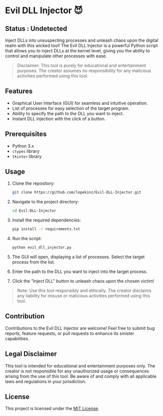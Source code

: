 # Evil DLL Injector 😈

## Status : Undetected

Inject DLLs into unsuspecting processes and unleash chaos upon the digital realm with this wicked tool! The Evil DLL Injector is a powerful Python script that allows you to inject DLLs at the kernel level, giving you the ability to control and manipulate other processes with ease.

> Disclaimer: This tool is purely for educational and entertainment purposes. The creator assumes no responsibility for any malicious activities performed using this tool.

## Features

- Graphical User Interface (GUI) for seamless and intuitive operation.
- List of processes for easy selection of the target program.
- Ability to specify the path to the DLL you want to inject.
- Instant DLL injection with the click of a button.

## Prerequisites

- Python 3.x
- `ctypes` library
- `tkinter` library

## Usage

1. Clone the repository:

   ```bash
   git clone https://github.com/lopekinz/Evil-DLL-Injector.git
   ```

2. Navigate to the project directory:

   ```bash
   cd Evil-DLL-Injector
   ```

3. Install the required dependencies:

   ```bash
   pip install -r requirements.txt
   ```

4. Run the script:

   ```bash
   python evil_dll_injector.py
   ```

5. The GUI will open, displaying a list of processes. Select the target process from the list.

6. Enter the path to the DLL you want to inject into the target process.

7. Click the "Inject DLL" button to unleash chaos upon the chosen victim!

> Note: Use this tool responsibly and ethically. The creator disclaims any liability for misuse or malicious activities performed using this tool.

## Contribution

Contributions to the Evil DLL Injector are welcome! Feel free to submit bug reports, feature requests, or pull requests to enhance its sinister capabilities.

## Legal Disclaimer

This tool is intended for educational and entertainment purposes only. The creator is not responsible for any unauthorized usage or consequences arising from the use of this tool. Be aware of and comply with all applicable laws and regulations in your jurisdiction.

## License

This project is licensed under the [MIT License](LICENSE).
